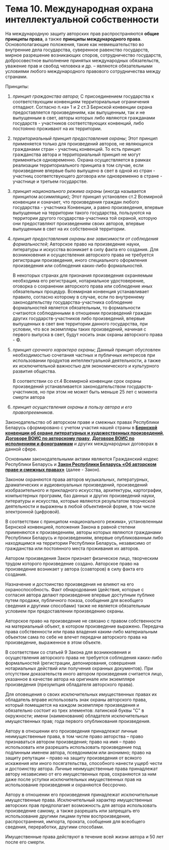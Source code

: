 # Тема 10. Международная охрана интеллектуальной собственности

На международную защиту авторских прав распространяются **общие принципы права**, а также **принципы международного права**. Основополагающие положения, такие как невмешательство во внутренние дела государства, суверенное равенство государств, мирное разрешение возникающих споров, сотрудничество государств, добросовестное выполнение принятых международных обязательств, уважение прав и свобод человека и др. – являются обязательными условиями любого международного правового сотрудничества между странами.

Принципы:

1. _принцип гражданства автора_;
С присоединением государства к соответствующим конвенциям территориальные ограничения отпадают. Согласно п.«а» 1 и 2 ст.3 Бернской конвенции охрана предоставляется произведениям, как выпущенным, так и не выпущенным в свет, авторы которых либо являются гражданами государств - участников соответствующих конвенций, либо постоянно проживают на их территории.

2. _территориальный принцип предоставления охраны_;
Этот принцип применяется только для произведений авторов, не являющихся гражданами стран - участниц конвенций. То есть принцип гражданства автора и территориальный принцип не могут применяться одновременно. Охрана осуществляется в рамках реализации территориального принципа в том случае, если произведение впервые было выпущено в свет в одной из стран - участниц соответствующего договора или одновременно в стране - участнице и третьем государстве.

3. _принцип национального режима охраны_ (иногда называется принципом ассимиляции);
Этот принцип установлен ст.2 Всемирной конвенции и означает, что произведения граждан любого государства - участника Конвенции, а равно произведения, впервые выпущенные на территории такого государства, пользуются на территории другого государства-участника той охраной, которую они предоставляют произведениям своих авторов, впервые выпущенным в свет на их собственной территории.

4. _принцип предоставления охраны вне зависимости от соблюдения формальностей_;
Авторское право на произведение науки, литературы и искусства возникает в силу факта его создания. Для возникновения и осуществления авторского права не требуется регистрации произведения, иного специального оформления произведения или соблюдения каких-либо формальностей.

    В некоторых странах для признания произведения охраняемым необходима его регистрация, нотариальное удостоверение, оговорка о сохранении авторского права или соблюдение иных обязательных процедур. Всемирная конвенция устанавливает правило, согласно которому в случае, если по внутреннему законодательству государства-участника соблюдение формальностей является обязательным, то формальности считаются соблюденными в отношении произведений граждан других государств-участников либо произведений, впервые выпущенных в свет вне территории данного государства, при условии, что все экземпляры таких произведений, начиная с первого выпуска в свет, будут носить знак охраны авторского права - ©.

5. _принцип срочного характера охраны_;
Данный принцип обусловлен необходимостью сочетания частных и публичных интересов при использовании продуктов интеллектуальной деятельности, а также их исключительной важностью для экономического и культурного развития общества.

    В соответствии со ст.4 Всемирной конвенции срок охраны произведений устанавливается законодательством государств-участников, но при этом не может быть меньше 25 лет с момента смерти автора

6. _принцип осуществления охраны в пользу автора и его правопреемников_.

Законодательство об авторском праве и смежных правах Республики Беларусь сформировано с учетом участия нашей страны в [**Бернской конвенции об охране литературных и художественных произведений**](http://belgospatent.by/eng/russian/docs/Zakonodat/Bernskaya_konven.doc), [**Договоре ВОИС по авторскому праву**](http://belgospatent.by/eng/russian/docs/Zakonodat/O_Ratif_Dogov_WIPO_ap.doc), [**Договоре ВОИС по исполнениям и фонограммам**](http://belgospatent.by/eng/russian/docs/Zakonodat/O_Ratific_Dogov_WIPO%20.doc) и других международных договорах в данной сфере.

Основными законодательными актами являются Гражданский кодекс Республики Беларусь и [**Закон Республики Беларусь «Об авторском праве и смежных правах»**](http://belgospatent.by/eng/russian/docs/Zakon_avt_rus.rtf) (далее - Закон).

Законом охраняются права авторов музыкальных, литературных, драматических и аудиовизуальных произведений, произведений изобразительного и прикладного искусства, архитектуры, картографии, компьютерных программ, баз данных и других произведений науки, литературы и искусства, которые являются результатом творческой деятельности и выражены в любой объективной форме, в том числе электронной (цифровой).

В соответствии с принципом «национального режима», установленным Бернской конвенцией, положения Закона в равной степени применяются к произведениям, авторы которых являются гражданами Республики Беларусь и произведениям, впервые опубликованным либо находящимся на территории Республики Беларусь, независимо от гражданства или постоянного места проживания их авторов.

Автором произведения Закон признает физическое лицо, творческим трудом которого произведение создано. Авторское право на произведение возникает у автора (соавторов) в силу факта его создания.

Назначение и достоинство произведения не влияют на его охраноспособность. Факт обнародования (действия, которые с согласия автора делают произведение впервые доступным публике путем продажи, публичного показа, сообщения для всеобщего сведения и другими способами) также не является обязательным условием при предоставлении произведению охраны.

Авторское право на произведение не связано с правом собственности на материальный объект, в котором произведение выражено. Передача права собственности или права владения каким-либо материальным объектом сама по себе не влечет передачи авторского права на произведение, выраженное в этом объекте.

В соответствии со статьей 9 Закона для возникновения и осуществления авторского права не требуется соблюдения каких-либо формальностей (регистрации, депонирования, совершения нотариальных действий или получения охранных документов). При отсутствии доказательств иного автором произведения считается лицо, указанное в качестве автора на оригинале или экземпляре произведения (презумпция обладателя авторского права).

Для оповещения о своих исключительных имущественных правах их обладатель вправе использовать знак охраны авторского права, который помещается на каждом экземпляре произведения и обязательно состоит из трех элементов: латинской буквы &quot;C&quot; в окружности; имени (наименования) обладателя исключительных имущественных прав; года первого опубликования произведения.

Автору в отношении его произведения принадлежат личные неимущественные права, в том числе право авторства – право признаваться автором произведения; право на имя – право использовать или разрешать использовать произведение под подлинным именем автора, псевдонимом или анонимно; право на защиту репутации – право на защиту произведения от всякого искажения или иного посягательства, способного нанести ущерб чести и достоинству автора. Личные неимущественные права принадлежат автору независимо от его имущественных прав, сохраняются за ним даже после уступки исключительных имущественных прав на использование произведения и охраняются бессрочно.

Автору в отношении его произведения принадлежат исключительные имущественные права. Исключительный характер имущественных авторских прав предполагает возможность для автора использовать произведение самому, а также разрешать или запрещать его использование другими лицами путем воспроизведения, распространения, импорта, проката, сообщения для всеобщего сведения, переработки, другими способами.

Имущественные права действуют в течение всей жизни автора и 50 лет после его смерти.
